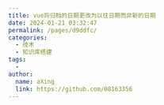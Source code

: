 ```yaml
---
title: vue将归档的日期更改为以往日期而非新的日期
date: 2024-01-21 03:32:47
permalink: /pages/d9ddfc/
categories:
  - 技术
  - 知识库搭建
tags:
  - 
author: 
  name: aXing
  link: https://github.com/08163356
---
```


